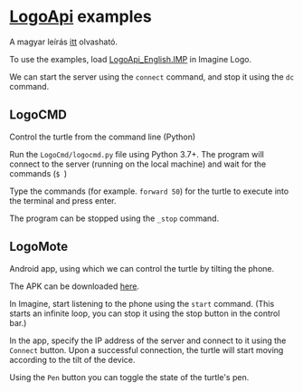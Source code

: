 # [LogoApi](https://github.com/qkrisi/LogoApi) examples

A magyar leírás [itt](https://github.com/Qkrisi/LogoApiExamples/blob/master/README.md) olvasható.

To use the examples, load [LogoApi_English.IMP](https://github.com/Qkrisi/LogoApiExamples/blob/master/LogoApi_English.IMP) in Imagine Logo.

We can start the server using the `connect` command, and stop it using the `dc` command.

## LogoCMD

Control the turtle from the command line (Python)

Run the `LogoCmd/logocmd.py` file using Python 3.7+. The program will connect to the server (running on the local machine) and wait for the commands (`$ `)

Type the commands (for example. `forward 50`) for the turtle to execute into the terminal and press enter.

The program can be stopped using the `_stop` command.

## LogoMote

Android app, using which we can control the turtle by tilting the phone.

The APK can be downloaded [here](https://qkrisi.hu/static/logo/LogoMoteEnglish.apk).

In Imagine, start listening to the phone using the `start` command. (This starts an infinite loop, you can stop it using the stop button in the control bar.)

In the app, specify the IP address of the server and connect to it using the `Connect` button. Upon a successful connection, the turtle will start moving according to the tilt of the device.

Using the `Pen` button you can toggle the state of the turtle's pen.
